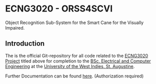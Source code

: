 # ECNG3020 - ORSS4SCVI
Object Recognition Sub-System for the Smart Cane for the Visually Impaired.

## Introduction
The is the official Git-repository for all code related to the [ECNG3020 Project](http://ecng.sta.uwi.edu/ecng/ecng3020/) titled above for completion to the [BSc. Electrical and Computer Engineering](https://sta.uwi.edu/eng/electrical/) at the [University of the West Indies, St. Augustine](http://sta.uwi.edu/).

Further Documentation can be found [here](https://drive.google.com/drive/folders/0B9tE495iG_1PUmFKdUlIcWVoS2c?usp=sharing). (Authorization required)